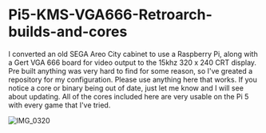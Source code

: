 # Pi5-KMS-VGA666-Retroarch-builds-and-cores

I converted an old SEGA Areo City cabinet to use a Raspberry Pi, along with a Gert VGA 666 board for video output to the 15khz 320 x 240 CRT display. Pre built anything was very hard to find for some reason, so I've greated a repository for my configuration. Please use anything here that works. If you notice a core or binary being out of date, just let me know and I will see about updating. All of the cores included here are very usable on the Pi 5 with every game that I've tried. 

![IMG_0320](https://github.com/user-attachments/assets/a002e7c0-2f10-44af-8b19-12bc80592964)


